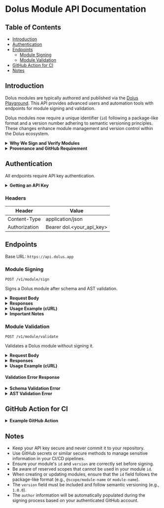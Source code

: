 # Dolus Module API Documentation

## Table of Contents

- [Introduction](#introduction)
- [Authentication](#authentication)
- [Endpoints](#endpoints)
  - [Module Signing](#module-signing)
  - [Module Validation](#module-validation)
- [GitHub Action for CI](#github-action-for-ci)
- [Notes](#notes)

## Introduction

Dolus modules are typically authored and published via the [Dolus Playground](https://play.dolus.app). This API provides advanced users and automation tools with endpoints for module signing and validation.

Dolus modules now require a unique identifier (`id`) following a package-like format and a version number adhering to semantic versioning principles. These changes enhance module management and version control within the Dolus ecosystem.

<details>
<summary><strong>Why We Sign and Verify Modules</strong></summary>

Module signing ensures:
1. **Authenticity**: Confirm trusted sources
2. **Integrity**: Detect tampering
3. **Non-repudiation**: Authors can't deny creation

</details>

<details>
<summary><strong>Provenance and GitHub Requirement</strong></summary>

We require users to link their GitHub account and use a public GitHub email for module authorship. This establishes a clear chain of provenance, enhancing trust and accountability in the Dolus community.

</details>

## Authentication

All endpoints require API key authentication.

<details>
<summary><strong>Getting an API Key</strong></summary>

1. Visit [https://my.dolus.app](https://my.dolus.app)
2. Sign in and link your GitHub account
3. Navigate to the API Keys section
4. Generate a new API key

**Keep your API key secure and do not share it publicly.**

</details>

### Headers

| Header          | Value                       |
|-----------------|---------------------------- |
| Content-Type    | application/json            |
| Authorization   | Bearer dol.<your_api_key>   |

## Endpoints

Base URL: `https://api.dolus.app`

### Module Signing

`POST /v1/module/sign`

Signs a Dolus module after schema and AST validation.

<details>
<summary><strong>Request Body</strong></summary>

JSON object representing the Dolus module, following the Dolus module schema. Key requirements include:

- `id`: Must follow a package-like format (e.g., `@scope/module-name` or `module-name`)
- `version`: Must be included and follow semantic versioning (e.g., `1.0.0`)
- `name`: The name of the module (non-empty string)
- `description`: A description of the module's purpose (non-empty string)
- `actions`: An array of actions to be performed by the module (at least one action required)

Note: The `author` field will be automatically populated based on the authenticated user's GitHub information.

</details>

<details>
<summary><strong>Responses</strong></summary>

| Status | Description           | Body                                              |
|--------|-----------------------|---------------------------------------------------|
| 200    | Successful Signing    | `{ "error": false, "message": "Module signed successfully", "id": "<module_id>", "version": "<module_version>", "signedModule": "<signed_module_json>" }` |
| 422    | Validation Error      | See [Validation Error Response](#validation-error-response) |
| 400    | Other Errors          | `{ "error": true, "message": "Error description" }` |
| 500    | Database Error        | `{ "error": true, "message": "An internal database error occurred. Please try again later." }` |

</details>

<details>
<summary><strong>Usage Example (cURL)</strong></summary>

```sh
curl -X POST https://api.dolus.app/v1/module/sign \
  -H "Authorization: Bearer dol.your_api_key_here" \
  -H "Content-Type: application/json" \
  -d '{
    "id": "@example-org/demo-module",
    "version": "1.0.0",
    "name": "Example Module",
    "description": "This is an example module",
    "actions": [
      {
        "name": "create-directory",
        "path": "%AppData%\\example\\"
      }
    ]
  }'
```

</details>

<details>
<summary><strong>Important Notes</strong></summary>

1. The `id` field must be unique or owned by the authenticated user.
2. The `version` must be greater than any previously published version for that module ID.
3. Certain scopes (e.g., `@example`, `@official`, `@andrew`, `@example-org`) are reserved and cannot be used.
4. The `author` field will be automatically populated based on the authenticated user's GitHub information.
5. The maximum payload size is limited. Ensure your module doesn't exceed this limit.

</details>

### Module Validation

`POST /v1/module/validate`

Validates a Dolus module without signing it.

<details>
<summary><strong>Request Body</strong></summary>

JSON object representing the Dolus module, following the Dolus module schema. Key requirements include:

- `id`: Must follow a package-like format (e.g., `@scope/module-name` or `module-name`)
- `version`: Must be included and follow semantic versioning (e.g., `1.0.0`)
- `name`: The name of the module (non-empty string)
- `description`: A description of the module's purpose (non-empty string)
- `author`: Information about the module's author (will be validated but not used in the actual signing process)
- `actions`: An array of actions to be performed by the module (at least one action required)

</details>

<details>
<summary><strong>Responses</strong></summary>

| Status | Description           | Body                                              |
|--------|-----------------------|---------------------------------------------------|
| 204    | Successful Validation | Empty                                             |
| 422    | Validation Error      | See [Validation Error Response](#validation-error-response) |
| 400    | Other Errors          | `{ "error": true, "message": "Error description" }` |

</details>

<details>
<summary><strong>Usage Example (cURL)</strong></summary>

```sh
curl -X POST https://api.dolus.app/v1/module/validate \
  -H "Authorization: Bearer dol.your_api_key_here" \
  -H "Content-Type: application/json" \
  -d '{
    "id": "@example-org/demo-module",
    "version": "1.0.0",
    "name": "Example Module",
    "description": "This is an example module",
    "author": {
      "name": "John Doe",
      "email": "john.doe@example.com",
      "github": "https://github.com/johndoe"
    },
    "actions": [
      {
        "name": "create-directory",
        "path": "%AppData%\\example\\"
      }
    ]
  }'
```

</details>

#### Validation Error Response

<details>
<summary><strong>Schema Validation Error</strong></summary>

```json
{
  "error": true,
  "message": "Invalid module payload: Schema validation failed",
  "schemaErrors": [
    {
      "instancePath": "/id",
      "schemaPath": "#/properties/id/pattern",
      "keyword": "pattern",
      "params": {
        "pattern": "^(?:@(?:[a-z0-9-*~][a-z0-9-*._~]*)?/)?[a-z0-9-~][a-z0-9-._~]*$"
      },
      "message": "must match pattern \"^(?:@(?:[a-z0-9-*~][a-z0-9-*._~]*)?/)?[a-z0-9-~][a-z0-9-._~]*$\""
    },
    {
      "instancePath": "/version",
      "schemaPath": "#/properties/version/pattern",
      "keyword": "pattern",
      "params": {
        "pattern": "^(0|[1-9]\\d*)\\.(0|[1-9]\\d*)\\.(0|[1-9]\\d*)(?:-((?:0|[1-9]\\d*|\\d*[a-zA-Z-][0-9a-zA-Z-]*)(?:\\.(?:0|[1-9]\\d*|\\d*[a-zA-Z-][0-9a-zA-Z-]*))*))?(?:\\+([0-9a-zA-Z-]+(?:\\.[0-9a-zA-Z-]+)*))?$"
      },
      "message": "must match pattern \"^(0|[1-9]\\d*)\\.(0|[1-9]\\d*)\\.(0|[1-9]\\d*)(?:-((?:0|[1-9]\\d*|\\d*[a-zA-Z-][0-9a-zA-Z-]*)(?:\\.(?:0|[1-9]\\d*|\\d*[a-zA-Z-][0-9a-zA-Z-]*))*))?(?:\\+([0-9a-zA-Z-]+(?:\\.[0-9a-zA-Z-]+)*))?$\""
    }
  ]
}
```

</details>

<details>
<summary><strong>AST Validation Error</strong></summary>

```json
{
  "error": true,
  "message": "Invalid module payload: AST validation failed",
  "astErrors": [
    {
      "severity": 8,
      "message": "Invalid action type",
      "startLineNumber": 10,
      "startColumn": 5,
      "endLineNumber": 10,
      "endColumn": 20
    }
  ]
}
```

| Severity | Meaning |
|----------|---------|
| 1        | Hint    |
| 2        | Info    |
| 4        | Warning |
| 8        | Error   |

</details>

## GitHub Action for CI

<details>
<summary><strong>Example GitHub Action</strong></summary>

```yaml
name: Sign and Release Dolus Module

on:
  push:
    tags:
      - 'v*'

jobs:
  sign-and-release:
    runs-on: ubuntu-latest
    permissions:
      contents: write
    steps:
      - uses: actions/checkout@v3

      - name: Sign Dolus Module
        id: sign_module
        run: |
          RESPONSE=$(curl -s -w "%{http_code}" -X POST https://api.dolus.app/v1/module/sign \
            -H "Content-Type: application/json" \
            -H "Authorization: Bearer ${{ secrets.DOLUS_API_KEY }}" \
            -d @module.json)
          HTTP_STATUS=$(echo $RESPONSE | tail -n1)
          BODY=$(echo $RESPONSE | sed '$ d')
          
          if [ $HTTP_STATUS -ne 200 ]; then
            echo "Error: API request failed with status $HTTP_STATUS"
            echo "Response body: $BODY"
            exit 1
          fi
          
          if ! echo "$BODY" | jq -e '.error == false' > /dev/null; then
            echo "Error: API request failed"
            echo "Response body: $BODY"
            exit 1
          fi
          
          echo "$BODY" | jq -r .signedModule > "module.json"

      - name: Release
        uses: ncipollo/release-action@v1
        with:
          artifacts: "module.json"
          artifactContentType: application/json
          bodyFile: "CHANGELOG.md"
          token: ${{ secrets.GITHUB_TOKEN }}
          allowUpdates: true
          artifactErrorsFailBuild: true
          makeLatest: true
          name: "Release ${{ github.ref_name }}"
          tag: ${{ github.ref }}
```

**Notes:** 
- Ensure your `module.json` file includes the correct `id` and `version` fields before signing.
- The `version` in your module should match the Git tag (e.g., if the tag is `v1.0.0`, your module's version should be `1.0.0`).
- Set the `DOLUS_API_KEY` secret in your GitHub repository settings.
- Ensure you have a `CHANGELOG.md` file in your repository root for the release notes.
- The `permissions: contents: write` is required to create releases.
- The action checks for both HTTP status codes and the `error` field in the API response.

</details>

## Notes

- Keep your API key secure and never commit it to your repository.
- Use GitHub secrets or similar secure methods to manage sensitive information in your CI/CD pipelines.
- Ensure your module's `id` and `version` are correctly set before signing.
- Be aware of reserved scopes that cannot be used in your module `id`.
- When creating or updating modules, ensure that the `id` field follows the package-like format (e.g., `@scope/module-name` or `module-name`).
- The `version` field must be included and follow semantic versioning (e.g., `1.0.0`).
- The `author` information will be automatically populated during the signing process based on your authenticated GitHub account.
